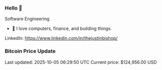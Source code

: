 ### Hello 🤙  

Software Engineering

- 🔭 I love computers, finance, and building things.
  
LinkedIn: https://www.linkedin.com/in/thejustinbishop/  

























































































































































































































































































































































































































































































































































































































































































































































































































































































































































































































































































































































































### Bitcoin Price Update
Last updated: 2025-10-05 06:29:50 UTC
Current price: $124,956.00 USD
